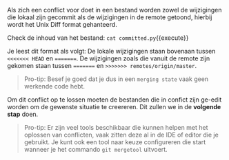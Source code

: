 Als zich een conflict voor doet in een bestand worden zowel de wijzigingen die lokaal zijn gecommit als de wijzigingen in de remote getoond, hierbij wordt het Unix Diff format gehanteerd.

Check de inhoud van het bestand: ```cat committed.py```{{execute}}

Je leest dit format als volgt: De lokale wijzigingen staan bovenaan tussen `<<<<<<< HEAD` en `=======`. De wijzigingen zoals die vanuit de remote zijn gekomen staan tussen `=======` en `>>>>>>> remotes/origin/master`.

> Pro-tip: Besef je goed dat je dus in een `merging state` vaak geen werkende code hebt. 

Om dit conflict op te lossen moeten de bestanden die in confict zijn ge-edit worden om de gewenste situatie te creereren. Dit zullen we in de **volgende stap** doen. 

> Pro-tip: Er zijn veel tools beschikbaar die kunnen helpen met het oplossen van conflicten, vaak zitten deze al in de IDE of editor die je gebruikt. Je kunt ook een tool naar keuze configureren die start wanneer je het commando `git mergetool` uitvoert. 
